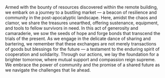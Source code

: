 Armed with the bounty of resources discovered within the remote building, we embark on a journey to a bustling market — a beacon of resilience and community in the post-apocalyptic landscape. Here, amidst the chaos and clamor, we share the treasures unearthed, offering sustenance, equipment, and tools to fellow survivors in need. In this act of generosity and camaraderie, we sow the seeds of hope and forge bonds that transcend the trials of the present. As we engage in the delicate dance of sharing and bartering, we remember that these exchanges are not merely transactions of goods but blessings for the future — a testament to the enduring spirit of cooperation and solidarity. Through our actions, we lay the foundation for a brighter tomorrow, where mutual support and compassion reign supreme. We embrace the power of community and the promise of a shared future as we navigate the challenges that lie ahead.